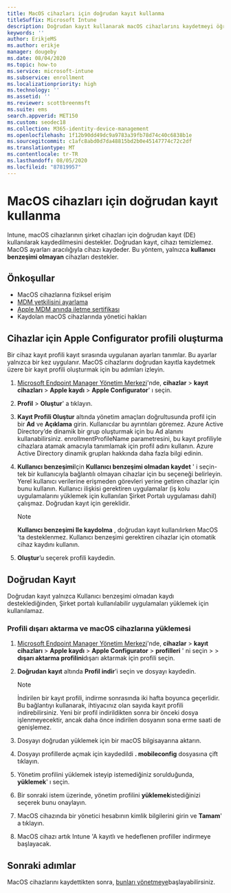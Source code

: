```yaml
---
title: MacOS cihazları için doğrudan kayıt kullanma
titleSuffix: Microsoft Intune
description: Doğrudan kayıt kullanarak macOS cihazlarını kaydetmeyi öğrenin.
keywords: ''
author: ErikjeMS
ms.author: erikje
manager: dougeby
ms.date: 08/04/2020
ms.topic: how-to
ms.service: microsoft-intune
ms.subservice: enrollment
ms.localizationpriority: high
ms.technology: ''
ms.assetid: ''
ms.reviewer: scottbreenmsft
ms.suite: ems
search.appverid: MET150
ms.custom: seodec18
ms.collection: M365-identity-device-management
ms.openlocfilehash: 1f12b90dd49dc9a9783a39fb78d74c40c6838b1e
ms.sourcegitcommit: c1afc8abd0d7da48815bd2b0e45147774c72c2df
ms.translationtype: MT
ms.contentlocale: tr-TR
ms.lasthandoff: 08/05/2020
ms.locfileid: "87819957"
---
```

# <a name="use-direct-enrollment-for-macos-devices"></a>MacOS cihazları için doğrudan kayıt kullanma

Intune, macOS cihazlarının şirket cihazları için doğrudan kayıt (DE) kullanılarak kaydedilmesini destekler. Doğrudan kayıt, cihazı temizlemez. MacOS ayarları aracılığıyla cihazı kaydeder. Bu yöntem, yalnızca **kullanıcı benzeşimi olmayan** cihazları destekler.

## <a name="prerequisites"></a>Önkoşullar

- MacOS cihazlarına fiziksel erişim
- [MDM yetkilisini ayarlama](../fundamentals/mdm-authority-set.md)
- [Apple MDM anında iletme sertifikası](apple-mdm-push-certificate-get.md)
 - Kaydolan macOS cihazlarında yönetici hakları

## <a name="create-an-apple-configurator-profile-for-devices"></a>Cihazlar için Apple Configurator profili oluşturma

Bir cihaz kayıt profili kayıt sırasında uygulanan ayarları tanımlar. Bu ayarlar yalnızca bir kez uygulanır. MacOS cihazlarını doğrudan kayıtla kaydetmek üzere bir kayıt profili oluşturmak için bu adımları izleyin.

1. [Microsoft Endpoint Manager Yönetim Merkezi](https://go.microsoft.com/fwlink/?linkid=2109431)'nde, **cihazlar**  >  **kayıt cihazları**  >  **Apple kaydı**  >  **Apple Configurator**' ı seçin.

2. **Profil**  >  **Oluştur**' a tıklayın.

3. **Kayıt Profili Oluştur** altında yönetim amaçları doğrultusunda profil için bir **Ad** ve **Açıklama** girin. Kullanıcılar bu ayrıntıları göremez. Azure Active Directory’de dinamik bir grup oluşturmak için bu Ad alanını kullanabilirsiniz. enrollmentProfileName parametresini, bu kayıt profiliyle cihazlara atamak amacıyla tanımlamak için profil adını kullanın. Azure Active Directory dinamik grupları hakkında daha fazla bilgi edinin.

4. **Kullanıcı benzeşimi**Için **Kullanıcı benzeşimi olmadan kaydet** ' i seçin-tek bir kullanıcıyla bağlantılı olmayan cihazlar için bu seçeneği belirleyin. Yerel kullanıcı verilerine erişmeden görevleri yerine getiren cihazlar için bunu kullanın. Kullanıcı ilişkisi gerektiren uygulamalar (iş kolu uygulamalarını yüklemek için kullanılan Şirket Portalı uygulaması dahil) çalışmaz. Doğrudan kayıt için gereklidir.

     > [!NOTE]
     > **Kullanıcı benzeşimi Ile kaydolma** , doğrudan kayıt kullanılırken MacOS 'ta desteklenmez. Kullanıcı benzeşimi gerektiren cihazlar için otomatik cihaz kaydını kullanın.

6. **Oluştur**’u seçerek profili kaydedin.

## <a name="direct-enrollment"></a>Doğrudan Kayıt
Doğrudan kayıt yalnızca Kullanıcı benzeşimi olmadan kaydı desteklediğinden, Şirket portalı kullanılabilir uygulamaları yüklemek için kullanılamaz.

### <a name="export-the-profile-and-install-on-macos-devices"></a>Profili dışarı aktarma ve macOS cihazlarına yüklemesi

1. [Microsoft Endpoint Manager Yönetim Merkezi](https://go.microsoft.com/fwlink/?linkid=2109431)'nde, **cihazlar**  >  **kayıt cihazları**  >  **Apple kaydı**  >  **Apple Configurator**  >  **profilleri** ' ni seçin > > **dışarı aktarma profilini**dışarı aktarmak için profili seçin.
2. **Doğrudan kayıt** altında **Profil indir**’i seçin ve dosyayı kaydedin. 

     > [!NOTE]
     > İndirilen bir kayıt profili, indirme sonrasında iki hafta boyunca geçerlidir. Bu bağlantıyı kullanarak, ihtiyacınız olan sayıda kayıt profili indirebilirsiniz. Yeni bir profil indirildikten sonra bir önceki dosya işlenmeyecektir, ancak daha önce indirilen dosyanın sona erme saati de genişlemez.
         
3. Dosyayı doğrudan yüklemek için bir macOS bilgisayarına aktarın.
4. Dosyayı profillerde açmak için kaydedildi **. mobileconfig** dosyasına çift tıklayın.
5. Yönetim profilini yüklemek isteyip istemediğiniz sorulduğunda, **yüklemek**' ı seçin.
6. Bir sonraki istem üzerinde, yönetim profilini **yüklemek**istediğinizi seçerek bunu onaylayın.
7. MacOS cihazında bir yönetici hesabının kimlik bilgilerini girin ve **Tamam**' a tıklayın.
8. MacOS cihazı artık Intune 'A kayıtlı ve hedeflenen profiller indirmeye başlayacak.

## <a name="next-steps"></a>Sonraki adımlar

MacOS cihazlarını kaydettikten sonra, [bunları yönetmeye](../remote-actions/device-management.md)başlayabilirsiniz.